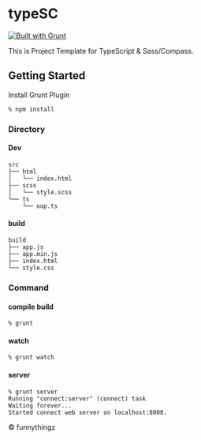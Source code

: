 # typeSC

[![Built with Grunt](https://cdn.gruntjs.com/builtwith.png)](http://gruntjs.com/)

This is Project Template for TypeScript & Sass/Compass.

## Getting Started

Install Grunt Plugin

```shell
% npm install
```

### Directory

#### Dev

```shell
src
├── html
│   └── index.html
├── scss
│   └── style.scss
└── ts
    └── oop.ts
```

#### build

```shell
build
├── app.js
├── app.min.js
├── index.html
└── style.css
```

### Command

#### compile build

```shell
% grunt
```

#### watch

```shell
% grunt watch
```

#### server
```shell
% grunt server
Running "connect:server" (connect) task
Waiting forever...
Started connect web server on localhost:8000.
```

&copy; funnythingz

